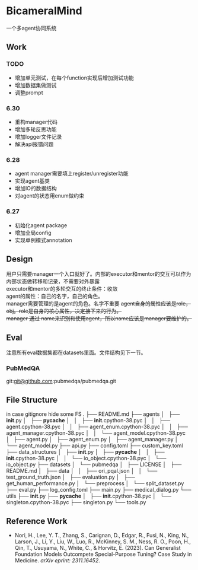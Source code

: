 <!--
 * @Author: LeiChen9 chenlei9691@gmail.com
 * @Date: 2024-07-01 10:08:41
 * @LastEditors: LeiChen9 chenlei9691@gmail.com
 * @LastEditTime: 2024-07-01 17:26:36
 * @FilePath: /SpeechDepDiag/Users/lei/Documents/Code/BicameralMind/README.md
 * @Description: 
 * 
 * Copyright (c) 2024 by Riceball, All Rights Reserved. 
-->
# BicameralMind

一个多agent协同系统

## Work
### TODO
- 增加单元测试，在每个function实现后增加测试功能
- 增加数据集做测试
- 调整prompt

### 6.30
- 重构manager代码
- 增加多轮反思功能
- 增加logger文件记录
- 解决api报错问题
### 6.28
- agent manager需要填上register/unregister功能 
- 实现agent基类 
- 增加IO的数据结构 
- 对agent的状态用enum做约束 
### 6.27
- 初始化agent package 
- 增加全局config 
- 实现单例模式annotation 

## Design
用户只需要manager一个入口就好了。内部的executor和mentor的交互可以作为内部状态做转移和记录，不需要对外暴露<br>
executor和mentor的多轮交互的终止条件：收敛<br>
agent的属性：自己的名字，自己的角色。<br>
manager需要管理的是agent的角色。名字不重要
~~agent自身的属性应该是role，obj。role是自身的核心属性，决定接下来的行为。<br>~~
~~manager 通过 name来识别和使用agent，所以name应该是manager要维护的。~~

## Eval
注意所有eval数据集都在datasets里面。文件结构见下一节。
### PubMedQA
git:git@github.com:pubmedqa/pubmedqa.git

## File Structure
in case gitignore hide some FS
.
├── README.md
├── agents
│   ├── __init__.py
│   ├── __pycache__
│   │   ├── __init__.cpython-38.pyc
│   │   ├── agent.cpython-38.pyc
│   │   ├── agent_enum.cpython-38.pyc
│   │   ├── agent_manager.cpython-38.pyc
│   │   └── agent_model.cpython-38.pyc
│   ├── agent.py
│   ├── agent_enum.py
│   ├── agent_manager.py
│   └── agent_model.py
├── api.py
├── config.toml
├── custom_key.toml
├── data_structures
│   ├── __init__.py
│   ├── __pycache__
│   │   ├── __init__.cpython-38.pyc
│   │   └── io_object.cpython-38.pyc
│   └── io_object.py
├── datasets
│   └── pubmedqa
│       ├── LICENSE
│       ├── README.md
│       ├── data
│       │   ├── ori_pqal.json
│       │   └── test_ground_truth.json
│       ├── evaluation.py
│       ├── get_human_performance.py
│       └── preprocess
│           └── split_dataset.py
├── eval.py
├── log_config.toml
├── main.py
├── medical_dialog.py
└── utils
    ├── __init__.py
    ├── __pycache__
    │   ├── __init__.cpython-38.pyc
    │   └── singleton.cpython-38.pyc
    ├── singleton.py
    └── tools.py

## Reference Work
- Nori, H., Lee, Y. T., Zhang, S., Carignan, D., Edgar, R., Fusi, N., King, N., Larson, J., Li, Y., Liu, W., Luo, R., McKinney, S. M., Ness, R. O., Poon, H., Qin, T., Usuyama, N., White, C., & Horvitz, E. (2023). Can Generalist Foundation Models Outcompete Special-Purpose Tuning? Case Study in Medicine. *arXiv eprint: 2311.16452*.